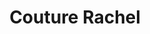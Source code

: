 ---
address: August Wauterstraat 11
title: Couture Rachel
city: Temse
zip: '9140'
country: Belgium
lat: 51.12726
lng: 4.21908
phone: 0032 37710065
email: info@couture-rachel.be
url:
---